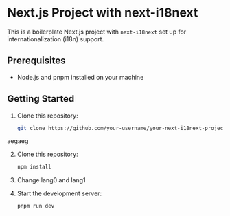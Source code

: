 # Next.js Project with next-i18next

This is a boilerplate Next.js project with `next-i18next` set up for internationalization (i18n) support.

## Prerequisites

- Node.js and pnpm installed on your machine

## Getting Started

1. Clone this repository:

   ```bash
   git clone https://github.com/your-username/your-next-i18next-project.git

aegaeg

2. Clone this repository:
   ```bash
   npm install
3. Change lang0 and lang1


4. Start the development server:
      ```bash
   pnpm run dev

